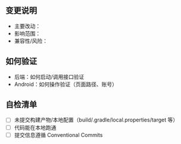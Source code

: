 ## 变更说明
- 主要改动：
- 影响范围：
- 兼容性/风险：

## 如何验证
- 后端：如何启动/调用接口验证
- Android：如何操作验证（页面路径、账号）

## 自检清单
- [ ] 未提交构建产物/本地配置（build/.gradle/local.properties/target 等）
- [ ] 代码能在本地跑通
- [ ] 提交信息遵循 Conventional Commits
